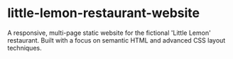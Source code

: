 # little-lemon-restaurant-website
A responsive, multi-page static website for the fictional 'Little Lemon' restaurant. Built with a focus on semantic HTML and advanced CSS layout techniques.
